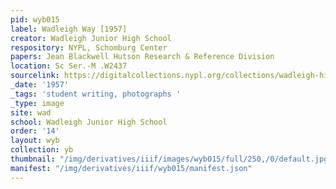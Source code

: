 ```yaml
---
pid: wyb015
label: Wadleigh Way [1957]
creator: Wadleigh Junior High School
respository: NYPL, Schomburg Center
papers: Jean Blackwell Hutson Research & Reference Division
location: Sc Ser.-M .W2437
sourcelink: https://digitalcollections.nypl.org/collections/wadleigh-high-school-yearbooks#/?tab=navigation
_date: '1957'
_tags: 'student writing, photographs '
_type: image
site: wad
school: Wadleigh Junior High School
order: '14'
layout: wyb
collection: yb
thumbnail: "/img/derivatives/iiif/images/wyb015/full/250,/0/default.jpg"
manifest: "/img/derivatives/iiif/wyb015/manifest.json"
---
```

